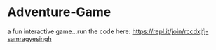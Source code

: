 # Adventure-Game
a fun interactive game...run the code here: https://repl.it/join/rccdxjfj-samragyesingh
